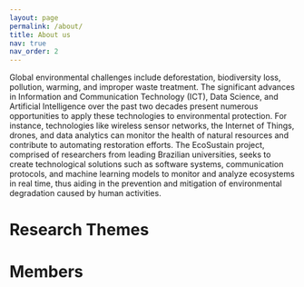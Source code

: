```yaml
---
layout: page
permalink: /about/
title: About us
nav: true
nav_order: 2
---
```


Global environmental challenges include deforestation, biodiversity loss, pollution, warming, and improper waste treatment. The significant advances in Information and Communication Technology (ICT), Data Science, and Artificial Intelligence over the past two decades present numerous opportunities to apply these technologies to environmental protection. For instance, technologies like wireless sensor networks, the Internet of Things, drones, and data analytics can monitor the health of natural resources and contribute to automating restoration efforts. The EcoSustain project, comprised of researchers from leading Brazilian universities, seeks to create technological solutions such as software systems, communication protocols, and machine learning models to monitor and analyze ecosystems in real time, thus aiding in the prevention and mitigation of environmental degradation caused by human activities.



# Research Themes



# Members




